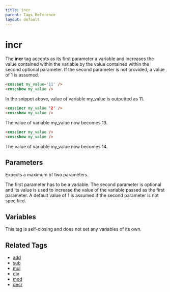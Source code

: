 ```yaml
---
title: incr
parent: Tags Reference
layout: default
---
```


# incr

The **incr** tag accepts as its first parameter a variable and increases the value contained within the variable by the value contained within the second optional parameter. If the second parameter is not provided, a value of 1 is assumed.

```html
<cms:set my_value='11' />
<cms:show my_value />
```

In the snippet above, value of variable my\_value is outputted as 11\.

```html
<cms:incr my_value '2' />
<cms:show my_value />
```

The value of  variable my\_value now becomes 13\.

```html
<cms:incr my_value />
<cms:show my_value />
```

The value of variable my\_value now becomes 14\.

## Parameters

Expects a maximum of two parameters.

The first parameter has to be a variable. The second parameter is optional and its value is used to increase the value of the variable passed as the first parameter. A default value of 1 is assumed if the second parameter is not specified.

## Variables

This tag is self-closing and does not set any variables of its own.

## Related Tags

* [add](./add.html)
* [sub](./sub.html)
* [mul](./mul.html)
* [div](./div.html)
* [mod](./mod.html)
* [decr](./decr.html)

